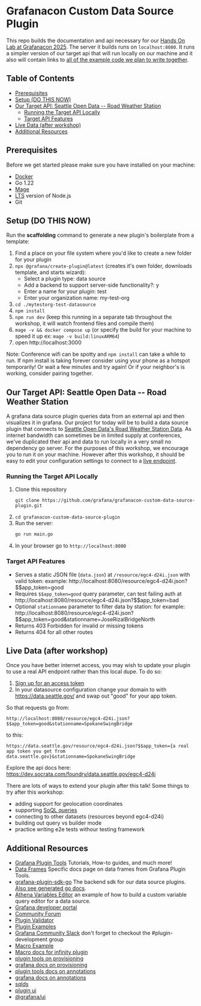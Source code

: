 # Grafanacon Custom Data Source Plugin 

This repo builds the documentation and api necessary for our [Hands On Lab at Grafanacon 2025](https://grafana.com/events/grafanacon/2025/hands-on-labs/). The server it builds runs on `localhost:8080`. It runs a simpler version of our target api that will run locally on our machine and it also will contain links to [all of the example code we plan to write together](https://github.com/grafana/grafanacon-custom-data-source-plugin-example).  

## Table of Contents
- [Prerequisites](#prerequisites)
- [Setup (DO THIS NOW)](#setup-do-this-now)
- [Our Target API: Seattle Open Data -- Road Weather Station](#our-target-api-seattle-open-data----road-weather-station)
  - [Running the Target API Locally](#running-the-target-api-locally)
  - [Target API Features](#target-api-features)
- [Live Data (after workshop)](#live-data-after-workshop)
- [Additional Resources](#additional-resources)


## Prerequisites
Before we get started please make sure you have installed on your machine:
- [Docker](https://docs.docker.com/get-started/get-docker/)
- Go 1.22
- [Mage](https://magefile.org/)
- [LTS](https://nodejs.org/en/about/previous-releases) version of Node.js
- Git 

## Setup (DO THIS NOW)

Run the **scaffolding** command to generate a new plugin's boilerplate from a template:
1. Find a place on your file system where you'd like to create a new folder for your plugin
2. `npx @grafana/create-plugin@latest` (creates it's own folder, downloads template, and starts wizard):
   - Select a plugin type: data source
   - Add a backend to support server-side functionality?: y
   - Enter a name for your plugin: test
   - Enter your organization name: my-test-org
3. `cd ./mytestorg-test-datasource`
4. `npm install`
5. `npm run dev` (keep this running in a separate tab throughout the workshop, it will watch frontend files and compile them)
7. `mage -v && docker compose up` (or specify the build for your machine to speed it up ex: `mage -v build:linuxARM64`)
9. open http://localhost:3000

Note: Conference wifi can be spotty and `npm install` can take a while to run. If npm install is taking forever consider using your phone as a hotspot temporarily! Or wait a few minutes and try again! Or if your neighbor's is working, consider pairing together. 

## Our Target API: Seattle Open Data -- Road Weather Station

A grafana data source plugin queries data from an external api and then visualizes it in grafana. Our project for today will be to build a data source plugin that connects to [Seattle Open Data's Road Weather Station Data](https://data.seattle.gov/Transportation/Road-Weather-Information-Stations/egc4-d24i/about_data). As internet bandwidth can sometimes be in limited supply at conferences, we've duplicated their api and data to run locally in a very small no dependency go server. For the purposes of this workshop, we encourage you to run it on your machine. However after this workshop, it should be easy to edit your configuration settings to connect to a [live endpoint](#live-data-after-workshop).

### Running the Target API Locally 

1. Clone this repository
   ```
   git clone https://github.com/grafana/grafanacon-custom-data-source-plugin.git
   ```
2. `cd grafanacon-custom-data-source-plugin`
3. Run the server:
   ```bash
   go run main.go
   ```
4. In your browser go to `http://localhost:8080`

### Target API Features

- Serves a static JSON file (`data.json`) at `/resource/egc4-d24i.json` with valid token: example: http://localhost:8080/resource/egc4-d24i.json?$$app_token=good
- Requires `$$app_token=good` query parameter, can test failing auth at http://localhost:8080/resource/egc4-d24i.json?$$app_token=bad
- Optional `stationname` parameter to filter data by station: for example:  http://localhost:8080/resource/egc4-d24i.json?$$app_token=good&stationname=JoseRizalBridgeNorth
- Returns 403 Forbidden for invalid or missing tokens
- Returns 404 for all other routes

## Live Data (after workshop)
Once you have better internet access, you may wish to update your plugin to use a real API endpoint rather than this local dupe. To do so: 

1. [Sign up for an access token](https://data.seattle.gov/signup)
2. In your datasource configuration change your domain to with https://data.seattle.gov/ and swap out "good" for your app token.

So that requests go from:

`http://localhost:8080/resource/egc4-d24i.json?$$app_token=good&stationname=SpokaneSwingBridge`

to this:

`https://data.seattle.gov/resource/egc4-d24i.json?$$app_token={a real app token you get from data.seattle.gov}&stationname=SpokaneSwingBridge`

Explore the api docs here: https://dev.socrata.com/foundry/data.seattle.gov/egc4-d24i

There are lots of ways to extend your plugin after this talk! Some things to try after this workshop:
- adding support for geolocation coordinates
- supporting [SoQL queries](https://dev.socrata.com/docs/queries/)
- connecting to other datasets (resources beyond egc4-d24i)
- building out query vs builder mode
- practice writing e2e tests withour testing framework

## Additional Resources
- [Grafana Plugin Tools](https://grafana.com/developers/plugin-tools/) Tutorials, How-to guides, and much more!
- [Data Frames](https://grafana.com/developers/plugin-tools/key-concepts/data-frames) Specific docs page on data frames from Grafana Plugin Tools.
- [grafana-plugin-sdk-go](https://github.com/grafana/grafana-plugin-sdk-go) The backend sdk for our data source plugins. [Also see generated go docs](https://pkg.go.dev/github.com/grafana/grafana-plugin-sdk-go).  
- [Athena Variables Editor](https://github.com/grafana/athena-datasource/blob/7c8417bdbf31f91afb99d249047b0158b20b99a3/src/datasource.ts#L27) an example of how to build a custom variable query editor for a data source.
- [Grafana developer portal](https://grafana.com/developers)
- [Community Forum](https://community.grafana.com/c/plugin-development/30)
- [Plugin Validator](https://github.com/grafana/plugin-validator/)
- [Plugin Examples](https://github.com/grafana/grafana-plugin-examples/)
- [Grafana Community Slack](https://slack.grafana.com/) don't forget to checkout the #plugin-development group
- [Macro Example](https://github.com/grafana/grafana-plugin-examples/blob/main/examples/datasource-basic/pkg/query/macro.go)
- [Macro docs for infinity plugin](https://grafana.com/docs/plugins/yesoreyeram-infinity-datasource/latest/query/macros/)
- [plugin tools on provisioning](https://grafana.com/developers/plugin-tools/publish-a-plugin/provide-test-environment)
- [grafana docs on provisioning](https://grafana.com/docs/grafana/latest/administration/provisioning/)
- [plugin tools docs on annotations](https://grafana.com/developers/plugin-tools/how-to-guides/data-source-plugins/add-support-for-annotation-queries)
- [grafana docs on annotations](https://grafana.com/docs/grafana/latest/dashboards/build-dashboards/annotate-visualizations/)
- [sqlds](https://github.com/grafana/sqlds)
- [plugin ui](https://github.com/grafana/plugin-ui)
- [@grafana/ui](https://developers.grafana.com/ui)

